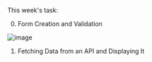This week's task:

0. Form Creation and Validation


![image](https://github.com/user-attachments/assets/7880d80f-d95d-48ef-a089-c9cc5312df32)


1. Fetching Data from an API and Displaying It

